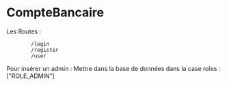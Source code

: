 # CompteBancaire

Les Routes : 


            /login
            /register
            /user
            
Pour insérer un admin : Mettre dans la base de données dans la case roles : ["ROLE_ADMIN"]            
